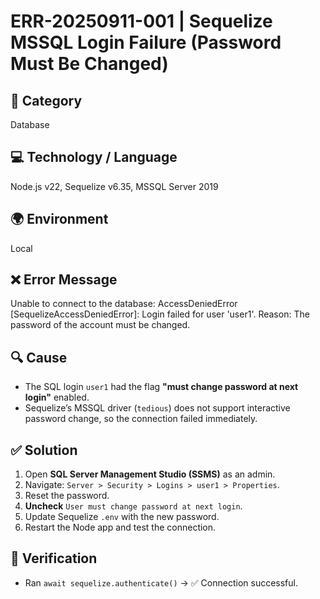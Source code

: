 
# ERR-20250911-001 | Sequelize MSSQL Login Failure (Password Must Be Changed)

## 📌 Category
Database

## 💻 Technology / Language
Node.js v22, Sequelize v6.35, MSSQL Server 2019

## 🌍 Environment
Local

## ❌ Error Message
Unable to connect to the database: AccessDeniedError [SequelizeAccessDeniedError]:
Login failed for user 'user1'. Reason: The password of the account must be changed.


## 🔍 Cause
- The SQL login `user1` had the flag **"must change password at next login"** enabled.  
- Sequelize’s MSSQL driver (`tedious`) does not support interactive password change, so the connection failed immediately.

## ✅ Solution
1. Open **SQL Server Management Studio (SSMS)** as an admin.  
2. Navigate: `Server > Security > Logins > user1 > Properties`.  
3. Reset the password.  
4. **Uncheck** `User must change password at next login`.  
5. Update Sequelize `.env` with the new password.  
6. Restart the Node app and test the connection.  

## 🔎 Verification
- Ran `await sequelize.authenticate()` → ✅ Connection successful.  















